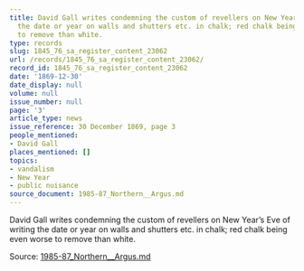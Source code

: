 ```yaml
---
title: David Gall writes condemning the custom of revellers on New Year’s Eve of writing
  the date or year on walls and shutters etc. in chalk; red chalk being even worse
  to remove than white.
type: records
slug: 1845_76_sa_register_content_23062
url: /records/1845_76_sa_register_content_23062/
record_id: 1845_76_sa_register_content_23062
date: '1869-12-30'
date_display: null
volume: null
issue_number: null
page: '3'
article_type: news
issue_reference: 30 December 1869, page 3
people_mentioned:
- David Gall
places_mentioned: []
topics:
- vandalism
- New Year
- public nuisance
source_document: 1985-87_Northern__Argus.md
---
```


David Gall writes condemning the custom of revellers on New Year’s Eve of writing the date or year on walls and shutters etc. in chalk; red chalk being even worse to remove than white.

Source: [1985-87_Northern__Argus.md](/downloads/markdown/1985-87_Northern__Argus.md)
